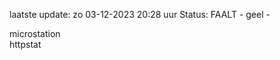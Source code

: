 laatste update: 
zo 03-12-2023 20:28   uur 
Status: FAALT - geel - 
<div class="service Y">microstation</div><div class="service Y">httpstat</div>